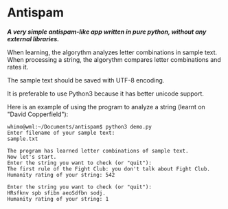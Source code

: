 # Antispam
***A very simple antispam-like app written in pure python, without any external libraries.***

When learning, the algorythm analyzes letter combinations in sample text.
When processing a string, the algorythm compares letter combinations and rates it.

The sample text should be saved with UTF-8 encoding.

It is preferable to use Python3 because it has better unicode support.


Here is an example of using the program to analyze a string (learnt on "David Copperfield"):
```
whimo@wml:~/Documents/antispam$ python3 demo.py
Enter filename of your sample text:
sample.txt

The program has learned letter combinations of sample text.
Now let's start.
Enter the string you want to check (or "quit"):
The first rule of the Fight Club: you don't talk about Fight Club.
Humanity rating of your string: 542

Enter the string you want to check (or "quit"):
HRsfknv spb sfibn aeoSdfbn sodj.
Humanity rating of your string: 1
```
